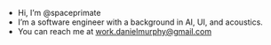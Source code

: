 - Hi, I’m @spaceprimate
- I’m a software engineer with a background in AI, UI, and acoustics.
- You can reach me at work.danielmurphy@gmail.com

<!---
spaceprimate/spaceprimate is a ✨ special ✨ repository because its `README.md` (this file) appears on your GitHub profile.
You can click the Preview link to take a look at your changes.
--->
